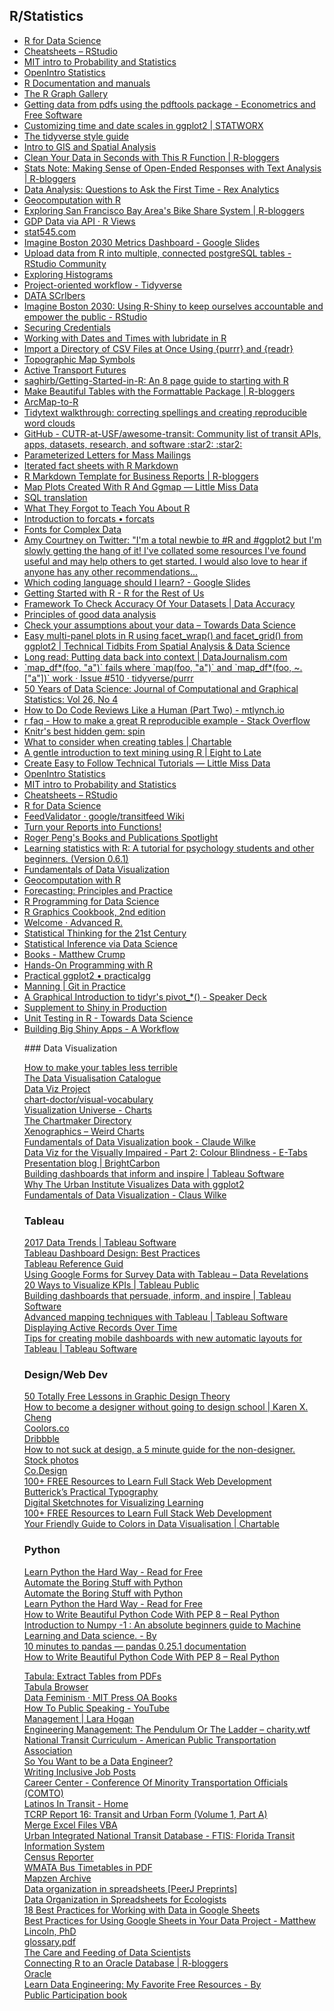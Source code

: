 ## R/Statistics
<ul>
<li> <A HREF="http://r4ds.had.co.nz/" ADD_DATE="1503940720">R for Data Science</A>
<li> <A HREF="https://www.rstudio.com/resources/cheatsheets/" ADD_DATE="1503949257">Cheatsheets – RStudio</A>
<li> <A HREF="https://ocw.mit.edu/courses/mathematics/18-05-introduction-to-probability-and-statistics-spring-2014/calendar/" ADD_DATE="1505420904">MIT intro to Probability and Statistics</A>
<li> <A HREF="https://www.openintro.org/stat/textbook.php?stat_book=os" ADD_DATE="1505421062" >OpenIntro Statistics</A>
<li> <A HREF="https://www.rdocumentation.org/" ADD_DATE="1523454754" >R Documentation and manuals</A>
<li> <A HREF="https://www.r-graph-gallery.com/" ADD_DATE="1524581282" >The R Graph Gallery</A>
<li> <A HREF="http://www.brodrigues.co/blog/2018-06-10-scraping_pdfs/" ADD_DATE="1528722949">Getting data from pdfs using the pdftools package - Econometrics and Free Software</A>
<li> <A HREF="https://www.statworx.com/de/blog/customizing-time-and-date-scales-in-ggplot2/" ADD_DATE="1528730133">Customizing time and date scales in ggplot2 | STATWORX</A>
<li> <A HREF="http://style.tidyverse.org/" ADD_DATE="1529416784">The tidyverse style guide</A>
<li> <A HREF="https://mgimond.github.io/Spatial/index.html" ADD_DATE="1531847610">Intro to GIS and Spatial Analysis</A>
<li> <A HREF="https://www.r-bloggers.com/clean-your-data-in-seconds-with-this-r-function/" ADD_DATE="1531850603" >Clean Your Data in Seconds with This R Function | R-bloggers</A>
<li> <A HREF="https://www.r-bloggers.com/stats-note-making-sense-of-open-ended-responses-with-text-analysis/" ADD_DATE="1533327220" >Stats Note: Making Sense of Open-Ended Responses with Text Analysis | R-bloggers</A>
<li> <A HREF="http://rex-analytics.com/data-analysis-questions-to-ask-the-first-time/" ADD_DATE="1534863057">Data Analysis: Questions to Ask the First Time - Rex Analytics</A>
<li> <A HREF="https://geocompr.robinlovelace.net/spatial-class.html" ADD_DATE="1535655806">Geocomputation with R</A>
<li> <A HREF="https://www.r-bloggers.com/exploring-san-francisco-bay-areas-bike-share-system/" ADD_DATE="1536671540" >Exploring San Francisco Bay Area&#39;s Bike Share System | R-bloggers</A>
<li> <A HREF="https://rviews.rstudio.com/2018/09/12/gdp-via-api/" ADD_DATE="1536775437" >GDP Data via API · R Views</A>
<li> <A HREF="http://stat545.com/" ADD_DATE="1536792375" >stat545.com</A>
<li> <A HREF="https://docs.google.com/presentation/d/1T5I5cnK1uBmAxZ-ZIHELJdv1grDRwERmjVu57EN99Jw/edit#slide=id.g2cc389491b_0_12" ADD_DATE="1537366197">Imagine Boston 2030 Metrics Dashboard - Google Slides</A>
<li> <A HREF="https://community.rstudio.com/t/upload-data-from-r-into-multiple-connected-postgresql-tables/1293" ADD_DATE="1537473038" >Upload data from R into multiple, connected postgreSQL tables - RStudio Community</A>
<li> <A HREF="http://tinlizzie.org/histograms/" ADD_DATE="1537545626">Exploring Histograms</A>
<li> <A HREF="https://www.tidyverse.org/articles/2017/12/workflow-vs-script/" ADD_DATE="1537547750" >Project-oriented workflow - Tidyverse</A>
<li> <A HREF="https://data-scribers.mikewk.com/" ADD_DATE="1537724848" >DATA SCrIbers</A>
<li> <A HREF="https://www.rstudio.com/resources/videos/imagine-boston-2030-using-r-shiny-to-keep-ourselves-accountable-and-empower-the-public/" ADD_DATE="1537906942" >Imagine Boston 2030: Using R-Shiny to keep ourselves accountable and empower the public - RStudio</A>
<li> <A HREF="https://db.rstudio.com/best-practices/managing-credentials" ADD_DATE="1537907235" >Securing Credentials</A>
<li> <A HREF="https://rpubs.com/davoodastaraky/lubridate" ADD_DATE="1537911194" I>Working with Dates and Times with lubridate in R</A>
<li> <A HREF="https://www.gerkelab.com/blog/2018/09/import-directory-csv-purrr-readr/" ADD_DATE="1538419973" >Import a Directory of CSV Files at Once Using {purrr} and {readr}</A>
<li> <A HREF="http://users.clas.ufl.edu/jmjaeger/6932_gis/usgs_map_symbology.pdf" ADD_DATE="1538590125" >Topographic Map Symbols</A>
<li> <A HREF="https://github.com/ATFutures" ADD_DATE="1539186530" >Active Transport Futures</A>
<li> <A HREF="https://github.com/saghirb/Getting-Started-in-R" ADD_DATE="1539219450" >saghirb/Getting-Started-in-R: An 8 page guide to starting with R</A>
<li> <A HREF="https://www.r-bloggers.com/make-beautiful-tables-with-the-formattable-package/" ADD_DATE="1542395487" >Make Beautiful Tables with the Formattable Package | R-bloggers</A>
<li> <A HREF="https://github.com/daranzolin/ArcMap-to-R" ADD_DATE="1544470680" >ArcMap-to-R</A>
<li> <A HREF="https://gregrs-uk.github.io/2018-02-03/tidytext-walkthrough-correcting-spellings-reproducible-word-clouds/" ADD_DATE="1544563161">Tidytext walkthrough: correcting spellings and creating reproducible word clouds</A>
<li> <A HREF="https://github.com/CUTR-at-USF/awesome-transit" ADD_DATE="1545166583" >GitHub - CUTR-at-USF/awesome-transit: Community list of transit APIs, apps, datasets, research, and software :star2: :star2:</A>
<li> <A HREF="https://cran.r-project.org/web/packages/komaletter/vignettes/parameterized_letter.html" ADD_DATE="1548099875" >Parameterized Letters for Mass Mailings</A>
<li> <A HREF="https://medium.com/@urban_institute/iterated-fact-sheets-with-r-markdown-d685eb4eafce" ADD_DATE="1548103677" >Iterated fact sheets with R Markdown</A>
<li> <A HREF="https://www.r-bloggers.com/r-markdown-template-for-business-reports/" ADD_DATE="1549032737" >R Markdown Template for Business Reports | R-bloggers</A>
<li> <A HREF="https://www.littlemissdata.com/blog/maps" ADD_DATE="1549050518" >Map Plots Created With R And Ggmap — Little Miss Data</A>
<li> <A HREF="https://cran.r-project.org/web/packages/dbplyr/vignettes/sql-translation.html" ADD_DATE="1549659560" >SQL translation</A>
<li> <A HREF="https://whattheyforgot.org/" ADD_DATE="1549984463">What They Forgot to Teach You About R</A>
<li> <A HREF="https://forcats.tidyverse.org/articles/forcats.html" ADD_DATE="1550598434" >Introduction to forcats • forcats</A>
<li> <A HREF="https://www.typography.com/blog/fonts-for-complex-data" ADD_DATE="1550762039" >Fonts for Complex Data</A>
<li> <A HREF="https://twitter.com/AmyCourtney92/status/1100663931192963072" ADD_DATE="1551790935" >Amy Courtney on Twitter: &quot;I&#39;m a total newbie to #R and #ggplot2 but I&#39;m slowly getting the hang of it! I&#39;ve collated some resources I&#39;ve found useful and may help others to get started. I would also love to hear if anyone has any other recommendations... </A>
<li> <A HREF="https://docs.google.com/presentation/d/12ZtdhKdS4_A0F20KstnwjPtKybyu0UkhKAgl8qKB3c4/edit#slide=id.g4d0e51641f_3_0" ADD_DATE="1551978678" >Which coding language should I learn? - Google Slides</A>
<li> <A HREF="https://rfortherestofus.com/courses/getting-started/" ADD_DATE="1551984094" >Getting Started with R - R for the Rest of Us</A>
<li> <A HREF="https://www.analyticsvidhya.com/blog/2013/12/paranoid-data-accuracy-about/" ADD_DATE="1552062266" >Framework To Check Accuracy Of Your Datasets | Data Accuracy</A>
<li> <A HREF="http://www.gregreda.com/2014/03/23/principles-of-good-data-analysis/" ADD_DATE="1552062305">Principles of good data analysis</A>
<li> <A HREF="https://towardsdatascience.com/check-your-assumptions-about-your-data-20be250c143" ADD_DATE="1552062564" >Check your assumptions about your data – Towards Data Science</A>
<li> <A HREF="http://www.zevross.com/blog/2019/04/02/easy-multi-panel-plots-in-r-using-facet_wrap-and-facet_grid-from-ggplot2/" ADD_DATE="1554234505" >Easy multi-panel plots in R using facet_wrap() and facet_grid() from ggplot2 | Technical Tidbits From Spatial Analysis &amp; Data Science</A>
<li> <A HREF="https://datajournalism.com/read/longreads/putting-data-back-into-context" ADD_DATE="1554493764" >Long read: Putting data back into context | DataJournalism.com</A>
<li> <A HREF="https://github.com/tidyverse/purrr/issues/510" ADD_DATE="1554751173" >`map_df*(foo, &quot;a&quot;)` fails where `map(foo, &quot;a&quot;)` and `map_df*(foo, ~.[&quot;a&quot;])` work · Issue #510 · tidyverse/purrr</A>
<li> <A HREF="https://www.tandfonline.com/doi/abs/10.1080/10618600.2017.1384734" ADD_DATE="1554752293" >50 Years of Data Science: Journal of Computational and Graphical Statistics: Vol 26, No 4</A>
<li> <A HREF="https://mtlynch.io/human-code-reviews-2/#aim-to-bring-the-code-up-a-letter-grade-or-two" ADD_DATE="1555960002" >How to Do Code Reviews Like a Human (Part Two) - mtlynch.io</A>
<li> <A HREF="https://stackoverflow.com/questions/5963269/how-to-make-a-great-r-reproducible-example" ADD_DATE="1556555780" >r faq - How to make a great R reproducible example - Stack Overflow</A>
<li> <A HREF="https://deanattali.com/2015/03/24/knitrs-best-hidden-gem-spin/" ADD_DATE="1559913701" >Knitr&#39;s best hidden gem: spin</A>
<li> <A HREF="https://blog.datawrapper.de/guide-what-to-consider-when-creating-tables/" ADD_DATE="1559942845" >What to consider when creating tables | Chartable</A>
<li> <A HREF="https://eight2late.wordpress.com/2015/05/27/a-gentle-introduction-to-text-mining-using-r/" ADD_DATE="1561406307" >A gentle introduction to text mining using R | Eight to Late</A>
<li> <A HREF="https://www.littlemissdata.com/blog/technical-tutorials" ADD_DATE="1561475243" >Create Easy to Follow Technical Tutorials — Little Miss Data</A>
<li> <A HREF="https://www.openintro.org/stat/textbook.php?stat_book=os" ADD_DATE="1505421062" I>OpenIntro Statistics</A>
<li> <A HREF="https://ocw.mit.edu/courses/mathematics/18-05-introduction-to-probability-and-statistics-spring-2014/calendar/" ADD_DATE="1505420904" >MIT intro to Probability and Statistics</A>
<li> <A HREF="https://www.rstudio.com/resources/cheatsheets/" ADD_DATE="1503949257" >Cheatsheets – RStudio</A>
<li> <A HREF="http://r4ds.had.co.nz/" ADD_DATE="1503940720">R for Data Science</A>
<li> <A HREF="https://github.com/google/transitfeed/wiki/FeedValidator" ADD_DATE="1554138150" >FeedValidator · google/transitfeed Wiki</A>
<li> <A HREF="https://daranzolin.github.io/2019-09-03-reports-as-functions/" ADD_DATE="1568139661">Turn your Reports into Functions!</A>
<li> <A HREF="http://www.lulu.com/spotlight/rdpeng" ADD_DATE="1569000570" >Roger Peng&#39;s Books and Publications Spotlight</A>
<li> <A HREF="https://learningstatisticswithr.com/book/" ADD_DATE="1569006263">Learning statistics with R: A tutorial for psychology students and other beginners. (Version 0.6.1)</A>
<li> <A HREF="https://serialmentor.com/dataviz/" ADD_DATE="1569006296" >Fundamentals of Data Visualization</A>
<li> <A HREF="https://geocompr.robinlovelace.net/index.html" ADD_DATE="1569006320">Geocomputation with R</A>
<li> <A HREF="https://otexts.com/fpp2/" ADD_DATE="1569006382" >Forecasting: Principles and Practice</A>
<li> <A HREF="https://bookdown.org/rdpeng/rprogdatascience/" ADD_DATE="1569006411" >R Programming for Data Science</A>
<li> <A HREF="https://r-graphics.org/" ADD_DATE="1569006417">R Graphics Cookbook, 2nd edition</A>
<li> <A HREF="http://adv-r.had.co.nz/" ADD_DATE="1569006448">Welcome · Advanced R.</A>
<li> <A HREF="http://statsthinking21.org/" ADD_DATE="1569006476">Statistical Thinking for the 21st Century</A>
<li> <A HREF="https://moderndive.com/" ADD_DATE="1569006489" >Statistical Inference via Data Science</A>
<li> <A HREF="https://crumplab.github.io/Books.html" ADD_DATE="1569006519">Books - Matthew Crump</A>
<li> <A HREF="https://rstudio-education.github.io/hopr/" ADD_DATE="1569006545">Hands-On Programming with R</A>
<li> <A HREF="https://wilkelab.org/practicalgg/index.html" ADD_DATE="1569006840">Practical ggplot2 • practicalgg</A>
<li> <A HREF="https://www.manning.com/books/git-in-practice" ADD_DATE="1569243814" >Manning | Git in Practice</A>
<li> <A HREF="https://speakerdeck.com/yutannihilation/a-graphical-introduction-to-tidyrs-pivot-star" ADD_DATE="1569245873" >A Graphical Introduction to tidyr&#39;s pivot_*() - Speaker Deck</A>
<li> <A HREF="https://kellobri.github.io/shiny-prod-book/" ADD_DATE="1569595541">Supplement to Shiny in Production</A>
<li> <A HREF="https://towardsdatascience.com/unit-testing-in-r-68ab9cc8d211" ADD_DATE="1569614234" >Unit Testing in R - Towards Data Science</A>
<li> <A HREF="https://thinkr-open.github.io/building-shiny-apps-workflow/index.html" ADD_DATE="1569616952">Building Big Shiny Apps - A Workflow</A>
<p>
### Data Visualization
            <DL><p>
                <DT><A HREF="http://i.imgur.com/ZY8dKpA.gifv" ADD_DATE="1515867887" >How to make your tables less terrible</A>
                <DT><A HREF="https://datavizcatalogue.com/" ADD_DATE="1524580632" ICON="data:image/png;base64,iVBORw0KGgoAAAANSUhEUgAAABAAAAAQCAIAAACQkWg2AAAARUlEQVQ4jWP88+8/AymABVNIrfM5nH2rXBJNlokk4wenBhYGBobCNU/g/P4QmYF2Ell+wA/UziHFo5HkIPQDyRoYSU3eAM/qDxeqR8a2AAAAAElFTkSuQmCC">The Data Visualisation Catalogue</A>
                <DT><A HREF="http://datavizproject.com/" ADD_DATE="1524581271" >Data Viz Project</A>
                <DT><A HREF="https://github.com/ft-interactive/chart-doctor/tree/master/visual-vocabulary" ADD_DATE="1524581302" >chart-doctor/visual-vocabulary</A>
                <DT><A HREF="http://visualizationuniverse.com/charts/" ADD_DATE="1524581320" >Visualization Universe - Charts</A>
                <DT><A HREF="http://chartmaker.visualisingdata.com/" ADD_DATE="1524581336" >The Chartmaker Directory</A>
                <DT><A HREF="https://xeno.graphics/" ADD_DATE="1524581355" >Xenographics – Weird Charts</A>
                <DT><A HREF="http://serialmentor.com/blog/2018/1/23/fundamentals-of-data-visualization" ADD_DATE="1524587308">Fundamentals of Data Visualization book - Claude Wilke</A>
                <DT><A HREF="http://www.e-tabs.com/data-viz-blog/data-viz-for-the-visually-impaired-part-2-colour-blindness/" ADD_DATE="1524588191" >Data Viz for the Visually Impaired - Part 2: Colour Blindness - E-Tabs</A>
                <DT><A HREF="https://www.brightcarbon.com/blog/" ADD_DATE="1524676479" >Presentation blog | BrightCarbon</A>
                <DT><A HREF="https://www.tableau.com/learn/series/dashboards" ADD_DATE="1524762190" >Building dashboards that inform and inspire | Tableau Software</A>
                <DT><A HREF="https://medium.com/@urban_institute/why-the-urban-institute-visualizes-data-with-ggplot2-46d8cfc7ee67" ADD_DATE="1525190353" >Why The Urban Institute Visualizes Data with ggplot2</A>
                <DT><A HREF="http://serialmentor.com/dataviz/" ADD_DATE="1528819360" >Fundamentals of Data Visualization - Claus Wilke</A>
                <DT><H3 ADD_DATE="1566565866" LAST_MODIFIED="1566565866">Tableau</H3>
                <DL><p>
                    <DT><A HREF="http://www.tableau.com/learn/series/top-10-trends-2017?utm_campaign=2017+Data+Trends+WS+-+Invite+1+HTML+-+USCA+en-US+-+2017-01-13&utm_medium=Email&utm_source=Eloqua&domain=dc.gov&eid=CTBLS000010840503&elqTrackId=773196221d8f405b8e8adcc6a2b4b306&elq=5bc9dd29241b4a39b391a8b3433e4c18&elqaid=20601&elqat=1&elqCampaignId=23590" ADD_DATE="1484853687" ICON="data:image/png;base64,iVBORw0KGgoAAAANSUhEUgAAABAAAAAQCAYAAAAf8/9hAAAA8ElEQVQ4ja1SKw7CQBB9wx0IDnqAlSDQcAg+ukGCaoJptwhIMFBJqiEcAo9B9gAEBanhBouBZna21MBzM5M3780HqMBsdzBVdQCo8SBPVCTJvMlglUaoQp4oS1E6GK7Sp+QQU9Ysr+vTLObKxOoG0Me5H0NCOngEyrJc5qAmYu4Cxo03jirwfdv3QJXmx35S5ImTt5MRPQIVSWUAIEA31lnMyft0Sj87sHD22tbSZINmP3T+QCyRLOskRpHxO/dR5mSju9dLcWevF84NYVlUAX07Ldw/OHsdy7KctdUPndnFCKZw8SHzJmXXqcTXbf8TL8n/auvmbR2VAAAAAElFTkSuQmCC">2017 Data Trends | Tableau Software</A>
                    <DT><A HREF="http://www.senturus.com/resources/10-best-practices-for-tableau-dashboard-design/" ADD_DATE="1482428870" >Tableau Dashboard Design: Best Practices</A>
                    <DT><A HREF="https://www.dataplusscience.com/TableauReferenceGuide/index.html" ADD_DATE="1522450135" >Tableau Reference Guid</A>
                    <DT><A HREF="https://www.datarevelations.com/google-forms-surveydata.html" ADD_DATE="1546548607" >Using Google Forms for Survey Data with Tableau – Data Revelations</A>
                    <DT><A HREF="https://public.tableau.com/en-us/s/gallery/20-ways-visualize-kpis" ADD_DATE="1554994650" >20 Ways to Visualize KPIs | Tableau Public</A>
                    <DT><A HREF="https://www.tableau.com/learn/series/dashboards?utm_source=Hootsuite&utm_medium=Social&utm_campaign=Tableau+Social" ADD_DATE="1555622704" >Building dashboards that persuade, inform, and inspire | Tableau Software</A>
                    <DT><A HREF="https://www.tableau.com/learn/webinars/advanced-mapping-techniques-tableau" ADD_DATE="1557416535" >Advanced mapping techniques with Tableau | Tableau Software</A>
                    <DT><A HREF="https://kb.tableau.com/articles/howto/showing-records-that-fall-within-a-period-of-time" ADD_DATE="1557489744">Displaying Active Records Over Time</A>
                    <DT><A HREF="https://www.tableau.com/about/blog/2019/5/tips-creating-mobile-dashboards-new-automatic-layouts-tableau-107490?utm_campaign=Nurture-PROD-ALL-ALL-ALL-ALL&utm_medium=Social&utm_source=Twitter" ADD_DATE="1558644338" >Tips for creating mobile dashboards with new automatic layouts for Tableau | Tableau Software</A>
                </DL><p>
            </DL><p>
            <DT><H3 ADD_DATE="1566565866" LAST_MODIFIED="1566848410">Design/Web Dev</H3>
            <DL><p>
                <DT><A HREF="https://design.tutsplus.com/articles/50-totally-free-lessons-in-graphic-design-theory--psd-2916" ADD_DATE="1488815099" >50 Totally Free Lessons in Graphic Design Theory</A>
                <DT><A HREF="http://www.karenx.com/blog/how-to-become-a-designer-without-going-to-design-school/" ADD_DATE="1488815124" >How to become a designer without going to design school | Karen X. Cheng</A>
                <DT><A HREF="https://coolors.co/" ADD_DATE="1499019250" >Coolors.co</A>
                <DT><A HREF="https://dribbble.com/" ADD_DATE="1499019312" >Dribbble</A>
                <DT><A HREF="https://medium.com/startup-grind/how-to-not-suck-at-design-a-5-minute-guide-for-the-non-designer-291efac43037" ADD_DATE="1499019320" >How to not suck at design, a 5 minute guide for the non-designer.</A>
                <DT><A HREF="https://medium.com/@dustin/stock-photos-that-dont-suck-62ae4bcbe01b" ADD_DATE="1499213270" >Stock photos</A>
                <DT><A HREF="https://www.fastcodesign.com/" ADD_DATE="1499709037" >Co.Design</A>
                <DT><A HREF="https://codeburst.io/100-free-resources-to-learn-full-stack-web-development-5b40e0bdf5f2" ADD_DATE="1504032841" >100+ FREE Resources to Learn Full Stack Web Development</A>
                <DT><A HREF="https://practicaltypography.com/" ADD_DATE="1550761138" >Butterick’s Practical Typography</A>
                <DT><A HREF="https://www.slideshare.net/kbosch/digital-sketchnotes-for-visualizing-learning" ADD_DATE="1555431444" >Digital Sketchnotes for Visualizing Learning</A>
                <DT><A HREF="https://codeburst.io/100-free-resources-to-learn-full-stack-web-development-5b40e0bdf5f2" ADD_DATE="1504032841" >100+ FREE Resources to Learn Full Stack Web Development</A>
                <DT><A HREF="https://blog.datawrapper.de/colorguide/" ADD_DATE="1533128452" >Your Friendly Guide to Colors in Data Visualisation | Chartable</A>
            </DL><p>
            <DT><H3 ADD_DATE="1566565866" LAST_MODIFIED="1569595541">Python</H3>
            <DL><p>
                <DT><A HREF="https://learnpythonthehardway.org/book/" ADD_DATE="1481913881" >Learn Python the Hard Way - Read for Free</A>
                <DT><A HREF="https://automatetheboringstuff.com/" ADD_DATE="1506348570">Automate the Boring Stuff with Python</A>
                <DT><A HREF="https://automatetheboringstuff.com/" ADD_DATE="1506348570">Automate the Boring Stuff with Python</A>
                <DT><A HREF="https://learnpythonthehardway.org/book/" ADD_DATE="1481913881" >Learn Python the Hard Way - Read for Free</A>
                <DT><A HREF="https://realpython.com/python-pep8/" ADD_DATE="1569252623" >How to Write Beautiful Python Code With PEP 8 – Real Python</A>
                <DT><A HREF="https://hackernoon.com/introduction-to-numpy-1-an-absolute-beginners-guide-to-machine-learning-and-data-science-5d87f13f0d51" ADD_DATE="1569252631" >Introduction to Numpy -1 : An absolute beginners guide to Machine Learning and Data science. - By</A>
                <DT><A HREF="https://pandas.pydata.org/pandas-docs/stable/getting_started/10min.html" ADD_DATE="1569252638" >10 minutes to pandas — pandas 0.25.1 documentation</A>
                <DT><A HREF="https://realpython.com/python-pep8/#why-we-need-pep-8" ADD_DATE="1569262324" >How to Write Beautiful Python Code With PEP 8 – Real Python</A>
            </DL><p>
            <DT><A HREF="https://tabula.technology/" ADD_DATE="1530193462" >Tabula: Extract Tables from PDFs</A>
            <DT><A HREF="http://127.0.0.1:8080/" ADD_DATE="1531929196" >Tabula Browser</A>
            <DT><A HREF="https://bookbook.pubpub.org/data-feminism" ADD_DATE="1541600798" >Data Feminism · MIT Press OA Books</A>
            <DT><A HREF="https://www.youtube.com/watch?v=pVumgiMJeag" ADD_DATE="1546548930" >How To Public Speaking - YouTube</A>
            <DT><A HREF="https://larahogan.me/management/" ADD_DATE="1550494382" >Management | Lara Hogan</A>
            <DT><A HREF="https://charity.wtf/2019/01/04/engineering-management-the-pendulum-or-the-ladder/" ADD_DATE="1553553456" >Engineering Management: The Pendulum Or The Ladder – charity.wtf</A>
            <DT><A HREF="https://www.apta.com/research-technical-resources/aptau/resources/cirriculum-resources/national-transit-curriculum/" ADD_DATE="1566502513" >National Transit Curriculum - American Public Transportation Association</A>
            <DT><A HREF="https://angelddaz.substack.com/p/so-you-want-to-be-a-data-engineer" ADD_DATE="1566845540" >So You Want to be a Data Engineer?</A>
            <DT><A HREF="https://where.coraline.codes/blog/not_applicable/" ADD_DATE="1538147585">Writing Inclusive Job Posts</A>
            <DT><A HREF="https://www.comto.org/networking/" ADD_DATE="1547590043" >Career Center - Conference Of Minority Transportation Officials (COMTO)</A>
            <DT><A HREF="http://www.latinosintransit.org/home.html" ADD_DATE="1547590061">Latinos In Transit - Home</A>
            <DT><A HREF="http://onlinepubs.trb.org/onlinepubs/tcrp/tcrp_rpt_16-1.pdf" ADD_DATE="1548787794">TCRP Report 16: Transit and Urban Form (Volume 1, Part A)</A>
            <DT><A HREF="http://professor-excel.com/merge-excel-files-combine-workbooks-one-file/" ADD_DATE="1516722533" >Merge Excel Files VBA</A>
            <DT><A HREF="http://ftis.org/urban_iNTD.aspx" ADD_DATE="1503521097">Urban Integrated National Transit Database - FTIS: Florida Transit Information System</A>
            <DT><A HREF="https://censusreporter.org/" ADD_DATE="1499795583" >Census Reporter</A>
            <DT><A HREF="https://www.wmata.com/schedules/timetables/printable.cfm" ADD_DATE="1483543778" >WMATA Bus Timetables in PDF</A>
            <DT><A HREF="https://medium.com/postzen" ADD_DATE="1524487632">Mapzen Archive</A>
            <DT><A HREF="https://peerj.com/preprints/3183/" ADD_DATE="1566936764" >Data organization in spreadsheets [PeerJ Preprints]</A>
            <DT><A HREF="https://datacarpentry.org/spreadsheet-ecology-lesson/" ADD_DATE="1566936769" >Data Organization in Spreadsheets for Ecologists</A>
            <DT><A HREF="https://www.benlcollins.com/spreadsheets/data-best-practices/" ADD_DATE="1566936771" >18 Best Practices for Working with Data in Google Sheets</A>
            <DT><A HREF="https://matthewlincoln.net/2018/03/26/best-practices-for-using-google-sheets-in-your-data-project.html" ADD_DATE="1566936786" >Best Practices for Using Google Sheets in Your Data Project - Matthew Lincoln, PhD</A>
            <DT><A HREF="http://hbiostat.org/doc/glossary.pdf" ADD_DATE="1567087580">glossary.pdf</A>
            <DT><A HREF="https://oreilly-ds-report.s3.amazonaws.com/Care_and_Feeding_of_Data_Scientists.pdf" ADD_DATE="1567524134">The Care and Feeding of Data Scientists</A>
            <DT><A HREF="https://www.r-bloggers.com/connecting-r-to-an-oracle-database/" ADD_DATE="1567713849" >Connecting R to an Oracle Database | R-bloggers</A>
            <DT><A HREF="https://db.rstudio.com/databases/oracle/" ADD_DATE="1567714386" >Oracle</A>
            <DT><A HREF="https://hackernoon.com/learn-data-engineering-my-favorite-free-resources-52a29ab999b" ADD_DATE="1568053337" >Learn Data Engineering: My Favorite Free Resources - By</A>
        </DL>
    <DT><A HREF="http://site.ebrary.com.proxy.library.georgetown.edu/lib/wrlc/detail.action?docID=11052812" ADD_DATE="1484231408" >Public Participation book</A>
  
